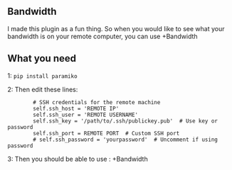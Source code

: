 ## Bandwidth

I made this plugin as a fun thing. So when you would like to see what your bandwidth is on your remote computer, you can use +Bandwidth


## What you need

1: `pip install paramiko`

2: Then edit these lines:
```
        # SSH credentials for the remote machine
        self.ssh_host = 'REMOTE IP'
        self.ssh_user = 'REMOTE USERNAME'
        self.ssh_key = '/path/to/.ssh/publickey.pub'  # Use key or password
        self.ssh_port = REMOTE PORT  # Custom SSH port
        # self.ssh_password = 'yourpassword'  # Uncomment if using password
```

3: Then you should be able to use : +Bandwidth
